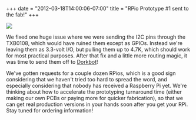﻿+++
date = "2012-03-18T14:00:06-07:00"
title = "RPio Prototype #1 sent to the fab!"
+++



![](http://67.media.tumblr.com/tumblr_m134vtMPC01qjj3vh.png)

We fixed one huge issue where we were sending the I2C pins through the
TXB0108, which would have ruined them except as GPIOs. Instead we're leaving
them as 3.3-volt I/O, but pulling them up to 4.7K, which should work for most
practical purposes. After that fix and a little more routing magic, it was
time to send them off to [Dorkbot](http://dorkbotpdx.org/wiki/pcb_order)!

We've gotten requests for a couple dozen RPios, which is a good sign
considering that we haven't tried too hard to spread the word, and especially
considering that nobody has received a Raspberry Pi yet. We're thinking about
how to accelerate the prototyping turnaround time (either making our own PCBs
or paying more for quicker fabrication), so that we can get real production
versions in your hands soon after you get your RPi. Stay tuned for ordering
information!

